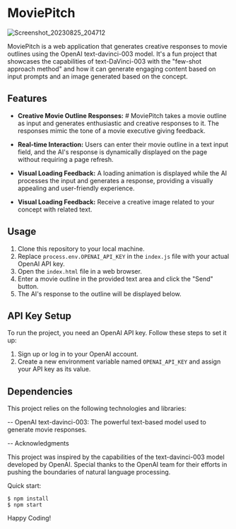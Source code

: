 # MoviePitch

![Screenshot_20230825_204712](https://github.com/mohammadshahidbeigh/moviepitch/assets/85876937/5fbf1f38-46b1-4002-a0bd-46aded028d10)


 MoviePitch is a web application that generates creative responses to movie outlines using the OpenAI text-davinci-003 model. It's a fun project that showcases the capabilities of text-DaVinci-003 with the "few-shot approach method" and how it can generate engaging content based on input prompts and an image generated based on the concept.


## Features

- **Creative Movie Outline Responses:** # MoviePitch takes a movie outline as input and generates enthusiastic and creative responses to it. The responses mimic the tone of a movie executive giving feedback.

- **Real-time Interaction:** Users can enter their movie outline in a text input field, and the AI's response is dynamically displayed on the page without requiring a page refresh.

- **Visual Loading Feedback:** A loading animation is displayed while the AI processes the input and generates a response, providing a visually appealing and user-friendly experience.
- **Visual Loading Feedback:**  Receive a creative image related to your concept with related text.

## Usage

1. Clone this repository to your local machine.
2. Replace `process.env.OPENAI_API_KEY` in the `index.js` file with your actual OpenAI API key.
3. Open the `index.html` file in a web browser.
4. Enter a movie outline in the provided text area and click the "Send" button.
5. The AI's response to the outline will be displayed below.

## API Key Setup

To run the project, you need an OpenAI API key. Follow these steps to set it up:

1. Sign up or log in to your OpenAI account.
2. Create a new environment variable named `OPENAI_API_KEY` and assign your API key as its value.

## Dependencies
This project relies on the following technologies and libraries:

-- OpenAI text-davinci-003: The powerful text-based model used to generate movie responses.


-- Acknowledgments

This project was inspired by the capabilities of the text-davinci-003 model developed by OpenAI. Special thanks to the OpenAI team for their efforts in pushing the boundaries of natural language processing.

Quick start:

```
$ npm install
$ npm start
```

Happy Coding!
